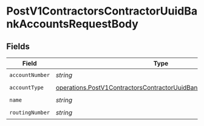 # PostV1ContractorsContractorUuidBankAccountsRequestBody


## Fields

| Field                                                                                                                                                         | Type                                                                                                                                                          | Required                                                                                                                                                      | Description                                                                                                                                                   |
| ------------------------------------------------------------------------------------------------------------------------------------------------------------- | ------------------------------------------------------------------------------------------------------------------------------------------------------------- | ------------------------------------------------------------------------------------------------------------------------------------------------------------- | ------------------------------------------------------------------------------------------------------------------------------------------------------------- |
| `accountNumber`                                                                                                                                               | *string*                                                                                                                                                      | :heavy_check_mark:                                                                                                                                            | N/A                                                                                                                                                           |
| `accountType`                                                                                                                                                 | [operations.PostV1ContractorsContractorUuidBankAccountsAccountType](../../../sdk/models/operations/postv1contractorscontractoruuidbankaccountsaccounttype.md) | :heavy_check_mark:                                                                                                                                            | N/A                                                                                                                                                           |
| `name`                                                                                                                                                        | *string*                                                                                                                                                      | :heavy_check_mark:                                                                                                                                            | N/A                                                                                                                                                           |
| `routingNumber`                                                                                                                                               | *string*                                                                                                                                                      | :heavy_check_mark:                                                                                                                                            | N/A                                                                                                                                                           |